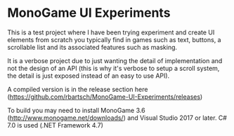 # MonoGame UI Experiments

This is a test project where I have been trying experiment and create UI elements from scratch you typically find in games such as text, buttons, a scrollable list and its associated features such as masking.

It is a verbose project due to just wanting the detail of implementation and not the design of an API (this is why it's verbose to setup a scroll system, the detail is just exposed instead of an easy to use API).

A compiled version is in the release section here (https://github.com/rbartsch/MonoGame-UI-Experiments/releases)

To build you may need to install MonoGame 3.6 (http://www.monogame.net/downloads/) and Visual Studio 2017 or later. C# 7.0 is used (.NET Framework 4.7)
